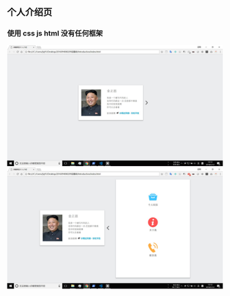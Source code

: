 ## 个人介绍页
### 使用 css js html 没有任何框架 
![DEMO](img/Snipaste_2018-01-12_12-12-13.jpg)
![DEMO](img/Snipaste_2018-01-12_12-12-27.jpg)
